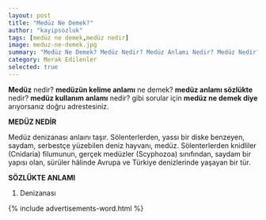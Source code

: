 ```yaml
---
layout: post
title: "Medüz Ne Demek?"
author: "kayipsozluk"
tags: [medüz ne demek,medüz nedir]
image: meduz-ne-demek.jpg
summary: "Medüz Ne Demek? Medüz Nedir? Medüz Anlamı Nedir? Medüz Nedir?"
category: Merak Edilenler
selected: true
---
```


**Medüz** nedir? **medüzün kelime anlamı** ne demek? **medüz anlamı sözlükte** nedir? **medüz kullanım anlamı** nedir? gibi sorular için **medüz ne demek diye** arıyorsanız doğru adrestesiniz.

**MEDÜZ NEDİR**

Medüz denizanası anlaını taşır. Sölenterlerden, yassı bir diske benzeyen, saydam, serbestçe yüzebilen deniz hayvanı, medüz. Sölenterlerden knidliler (Cnidaria) filumunun, gerçek medüzler (Scyphozoa) sınıfından, saydam bir yapısı olan, sürüler hâlinde Avrupa ve Türkiye denizlerinde yaşayan bir tür.

**SÖZLÜKTE ANLAMI**

1. Denizanası


{% include advertisements-word.html %}


